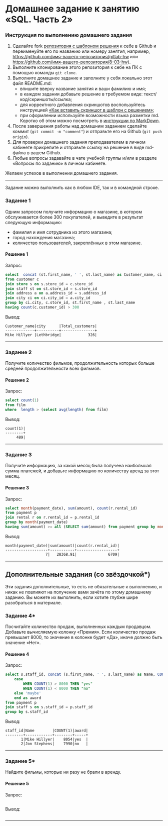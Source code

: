 # Домашнее задание к занятию «SQL. Часть 2»

### Инструкция по выполнению домашнего задания

1. Сделайте fork [репозитория c шаблоном решения](https://github.com/netology-code/sys-pattern-homework) к себе в Github и переименуйте его по названию или номеру занятия, например, https://github.com/имя-вашего-репозитория/gitlab-hw или https://github.com/имя-вашего-репозитория/8-03-hw).
2. Выполните клонирование этого репозитория к себе на ПК с помощью команды `git clone`.
3. Выполните домашнее задание и заполните у себя локально этот файл README.md:
   - впишите вверху название занятия и ваши фамилию и имя;
   - в каждом задании добавьте решение в требуемом виде: текст/код/скриншоты/ссылка;
   - для корректного добавления скриншотов воспользуйтесь инструкцией [«Как вставить скриншот в шаблон с решением»](https://github.com/netology-code/sys-pattern-homework/blob/main/screen-instruction.md);
   - при оформлении используйте возможности языка разметки md. Коротко об этом можно посмотреть в [инструкции по MarkDown](https://github.com/netology-code/sys-pattern-homework/blob/main/md-instruction.md).
4. После завершения работы над домашним заданием сделайте коммит (`git commit -m "comment"`) и отправьте его на Github (`git push origin`).
5. Для проверки домашнего задания преподавателем в личном кабинете прикрепите и отправьте ссылку на решение в виде md-файла в вашем Github.
6. Любые вопросы задавайте в чате учебной группы и/или в разделе «Вопросы по заданию» в личном кабинете.

Желаем успехов в выполнении домашнего задания.

---

Задание можно выполнить как в любом IDE, так и в командной строке.

### Задание 1

Одним запросом получите информацию о магазине, в котором обслуживается более 300 покупателей, и выведите в результат следующую информацию: 
- фамилия и имя сотрудника из этого магазина;
- город нахождения магазина;
- количество пользователей, закреплённых в этом магазине.

#### Решение 1

Запрос: 

```sql
select  concat (st.first_name, ' ', st.last_name) as Customer_name, ci.city, count(c.customer_id) as Total_customers
from customer c
join store s on s.store_id = c.store_id
join staff st on st.store_id = s.store_id
join address a on a.address_id = s.address_id
join city ci on ci.city_id = a.city_id
group by ci.city, c.store_id, st.first_name , st.last_name 
having count(c.customer_id) > 300
```

Вывод:

```
Customer_name|city      |Total_customers|
-------------+----------+---------------+
Mike Hillyer |Lethbridge|            326|
```
---

### Задание 2

Получите количество фильмов, продолжительность которых больше средней продолжительности всех фильмов.


#### Решение 2

Запрос: 

```sql
select count(1)
from film
where  length > (select avg(length) from film)
```

Вывод:

```
count(1)|
--------+
     489|
```
---


### Задание 3

Получите информацию, за какой месяц была получена наибольшая сумма платежей, и добавьте информацию по количеству аренд за этот месяц.


#### Решение 3

Запрос: 

```sql
select month(payment_date), sum(amount), count(r.rental_id)
from payment p
join rental r on r.rental_id = p.rental_id
group by month(payment_date)
having sum(amount) >= all (SELECT sum(amount) from payment group by month(payment_date))
```

Вывод:

```
month(payment_date)|sum(amount)|count(r.rental_id)|
-------------------+-----------+------------------+
                  7|   28368.91|              6709|
```
---



## Дополнительные задания (со звёздочкой*)
Эти задания дополнительные, то есть не обязательные к выполнению, и никак не повлияют на получение вами зачёта по этому домашнему заданию. Вы можете их выполнить, если хотите глубже шире разобраться в материале.

### Задание 4*

Посчитайте количество продаж, выполненных каждым продавцом. Добавьте вычисляемую колонку «Премия». Если количество продаж превышает 8000, то значение в колонке будет «Да», иначе должно быть значение «Нет».


#### Решение 4

Запрос: 

```sql
select s.staff_id, concat (s.first_name, ' ', s.last_name) as Name, COUNT(1), 
	case 
		WHEN COUNT(1) > 8000 THEN "yes"
		WHEN COUNT(1) < 8000 THEN "no"
	else 'maybe'
	end as award
from payment p
join staff s on s.staff_id = p.staff_id
group by s.staff_id
```

Вывод:

```
staff_id|Name        |COUNT(1)|award|
--------+------------+--------+-----+
       1|Mike Hillyer|    8054|yes  |
       2|Jon Stephens|    7990|no   |
```
---


### Задание 5*

Найдите фильмы, которые ни разу не брали в аренду.


#### Решение 5

Запрос: 

```sql

```

Вывод:

```

```
---
